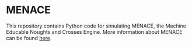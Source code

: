 MENACE
======
This repository contains Python code for simulating MENACE, the Machine Educable Noughts and Crosses Engine.
More information about MENACE can be found [here](http://mscroggs.co.uk/blog/19).
